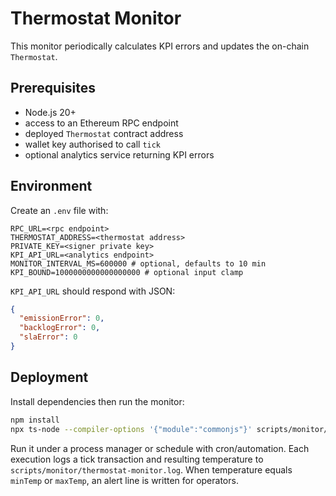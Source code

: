 # Thermostat Monitor

This monitor periodically calculates KPI errors and updates the on-chain `Thermostat`.

## Prerequisites

- Node.js 20+
- access to an Ethereum RPC endpoint
- deployed `Thermostat` contract address
- wallet key authorised to call `tick`
- optional analytics service returning KPI errors

## Environment

Create an `.env` file with:

```env
RPC_URL=<rpc endpoint>
THERMOSTAT_ADDRESS=<thermostat address>
PRIVATE_KEY=<signer private key>
KPI_API_URL=<analytics endpoint>
MONITOR_INTERVAL_MS=600000 # optional, defaults to 10 min
KPI_BOUND=1000000000000000000 # optional input clamp
```

`KPI_API_URL` should respond with JSON:

```json
{
  "emissionError": 0,
  "backlogError": 0,
  "slaError": 0
}
```

## Deployment

Install dependencies then run the monitor:

```sh
npm install
npx ts-node --compiler-options '{"module":"commonjs"}' scripts/monitor/thermostat-kpis.ts
```

Run it under a process manager or schedule with cron/automation. Each execution logs a tick transaction and resulting temperature to `scripts/monitor/thermostat-monitor.log`. When temperature equals `minTemp` or `maxTemp`, an alert line is written for operators.
